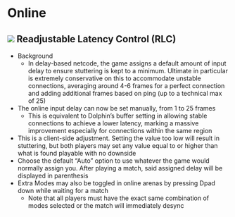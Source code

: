 # Online

## ![](../images/SmashBall.png) Readjustable Latency Control (RLC)
- Background
  - In delay-based netcode, the game assigns a default amount of input delay to ensure stuttering is kept to a minimum. Ultimate in particular is extremely conservative on this to accommodate unstable connections, averaging around 4-6 frames for a perfect connection and adding additional frames based on ping (up to a technical max of 25)
- The online input delay can now be set manually, from 1 to 25 frames
  - This is equivalent to Dolphin’s buffer setting in allowing stable connections to achieve a lower latency, marking a massive improvement especially for connections within the same region
- This is a client-side adjustment. Setting the value too low will result in stuttering, but both players may set any value equal to or higher than what is found playable with no downside
- Choose the default “Auto” option to use whatever the game would normally assign you. After playing a match, said assigned delay will be displayed in parenthesis
- Extra Modes may also be toggled in online arenas by pressing Dpad down while waiting for a match
  - Note that all players must have the exact same combination of modes selected or the match will immediately desync